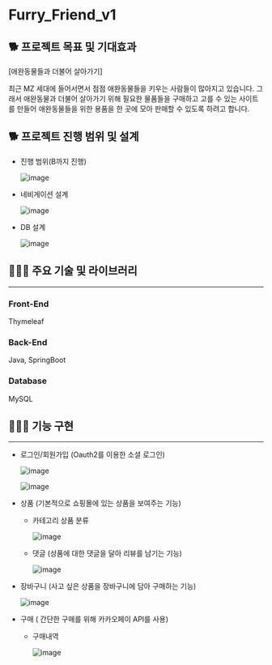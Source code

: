 # Furry_Friend_v1
## 🐕 프로젝트 목표 및 기대효과

[애완동물들과 더불어 살아가기]

 최근 MZ 세대에 들어서면서 점점 애완동물들을 키우는 사람들이 많아지고 있습니다. 그래서 애완동물과 더불어 살아가기 위해 필요한 물품들을 구매하고 고를 수 있는 사이트를 만들어 애완동물들을 위한 용품을 한 곳에 모아 판매할 수 있도록 하려고 합니다.

## 🐕 프로젝트 진행 범위 및 설계

- 진행 범위(B까지 진행)
    
    ![image](https://github.com/youngsoosoo/Furry_Friend_v1/assets/87405853/a07096ba-76a6-43ba-bd3a-2ebea2d3995e)
    
- 네비게이션 설계
    
    ![image](https://github.com/youngsoosoo/Furry_Friend_v1/assets/87405853/b4b48603-91c1-440b-9063-1947f9161811)
    
- DB 설계

  ![image](https://github.com/youngsoosoo/Furry_Friend_v1/assets/87405853/87a0c212-c023-49c2-8f3d-b70643967961)


## 👨🏻‍💻 **주요 기술 및 라이브러리**

---

### Front-End

Thymeleaf

### Back-End

Java, SpringBoot

### Database

MySQL

## 👨🏻‍💻 기능 구현

---

- 로그인/회원가입 (Oauth2를 이용한 소셜 로그인)
    
    ![image](https://github.com/youngsoosoo/Furry_Friend_v1/assets/87405853/e59bff8e-801c-4849-8332-3b75c2b1ed57)
    
    ![image](https://github.com/youngsoosoo/Furry_Friend_v1/assets/87405853/0ae8a7f5-8299-4f1e-b5a9-d179a56444ec)
    
- 상품 (기본적으로 쇼핑몰에 있는 상품을 보여주는 기능)
    - 카테고리 상품 분류
        
        ![image](https://github.com/youngsoosoo/Furry_Friend_v1/assets/87405853/0f44e4b2-04be-4699-8af1-3f5dc4dc1c2b)
        
    - 댓글 (상품에 대한 댓글을 달아 리뷰를 남기는 기능)
        
        ![image](https://github.com/youngsoosoo/Furry_Friend_v1/assets/87405853/ffd9fb5b-95b2-4b0d-8a72-5de0db0dc144)
        
- 장바구니 (사고 싶은 상품을 장바구니에 담아 구매하는 기능)
    
    ![image](https://github.com/youngsoosoo/Furry_Friend_v1/assets/87405853/6ce415ad-9a16-4e94-8d51-1e53c8d8463d)
    
- 구매 ( 간단한 구매를 위해 카카오페이 API를 사용)
    - 구매내역
        
       ![image](https://github.com/youngsoosoo/Furry_Friend_v1/assets/87405853/aa69c97a-72a2-4fab-8b1e-7c2fc474fce7)
